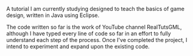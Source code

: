A tutorial I am currently studying designed to teach the basics of game design, written in Java using Eclipse.

The code written so far is the work of YouTube channel RealTutsGML, although I have typed every line of code so far in an effort to fully understand each step of the process. Once I've completed the project, I intend to experiment and expand upon the existing code.
